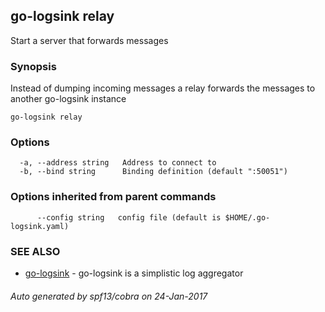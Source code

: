 ## go-logsink relay

Start a server that forwards messages

### Synopsis


Instead of dumping incoming messages a relay forwards
the messages to another go-logsink instance

```
go-logsink relay
```

### Options

```
  -a, --address string   Address to connect to
  -b, --bind string      Binding definition (default ":50051")
```

### Options inherited from parent commands

```
      --config string   config file (default is $HOME/.go-logsink.yaml)
```

### SEE ALSO
* [go-logsink](go-logsink.md)	 - go-logsink is a simplistic log aggregator

###### Auto generated by spf13/cobra on 24-Jan-2017
